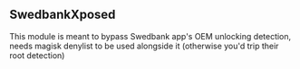 ## SwedbankXposed

This module is meant to bypass Swedbank app's OEM unlocking detection, needs magisk denylist to be used alongside it (otherwise you'd trip their root detection)
